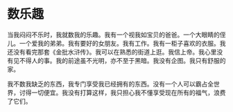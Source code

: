 # 数乐趣

当我闷闷不乐时，我就数我的乐趣。我有一个视我如宝贝的爸爸。一个大眼睛的侄儿。一个爱我的弟弟。我有要好的女朋友。我有工作。我有一柜子喜欢的衣服。我还没有看完那套《金批水浒传》。我可以在熟悉的街道上逛。我信上帝。我心里没有见不得人的事。我的前途虽不光明，亦不至于黑暗。我没有企图。我只有舒服的家。 

我不数我缺乏的东西，我专门享受我已经拥有的东西。没有一个人可以霸占全世界，讨得一切便宜。我没有打算这样，我只担心我不懂享受现在所有的福气，浪费了它们。